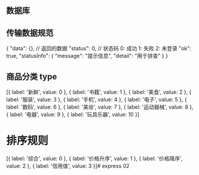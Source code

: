 ## 数据库

## 传输数据规范
{
  "data": {}, // 返回的数据
  "status": 0, // 状态码 0: 成功 1: 失败 2: 未登录
  "ok": true,
  "statusInfo": {
    "message": "提示信息",
    "detail": "用于排查"
  }
}

## 商品分类 type
[{
  label: '新鲜',
  value: 0
}, {
  label: '书籍',
  value: 1
}, {
  label: '美食',
  value: 2
}, {
  label: '服装',
  value: 3
}, {
  label: '手机',
  value: 4
}, {
  label: '电子',
  value: 5
}, {
  label: '数码',
  value: 6
}, {
  label: '美妆',
  value: 7
}, {
  label: '运动器械',
  value: 8
}, {
  label: '电器',
  value: 9
}, {
  label: '玩具乐器',
  value: 10
}]

# 排序规则
[{
  label: '综合',
  value: 0
}, {
  label: '价格升序',
  value: 1
}, {
  label: '价格降序',
  value: 2
}, {
  label: '信用值',
  value: 3
}]# express 02
